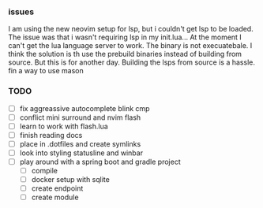 ### issues
I am using the new neovim setup for lsp, but i couldn't get lsp to be loaded. The issue was that i wasn't requiring lsp in my init.lua...
At the moment I can't get the lua language server to work. The binary is not execuatebale. I think the solution is th use the prebuild binaries instead of building from source. But this is for another day.
Building the lsps from source is a hassle. fin a way to use mason

### TODO
- [ ] fix aggreassive autocomplete blink cmp
- [ ] conflict mini surround and nvim flash
- [ ] learn to work with flash.lua
- [ ] finish reading docs
- [ ] place in .dotfiles and create symlinks
- [ ] look into styling statusline and winbar
- [ ] play around with a spring boot and gradle project
    - [ ] compile
    - [ ] docker setup with sqlite
    - [ ] create endpoint
    - [ ] create module
